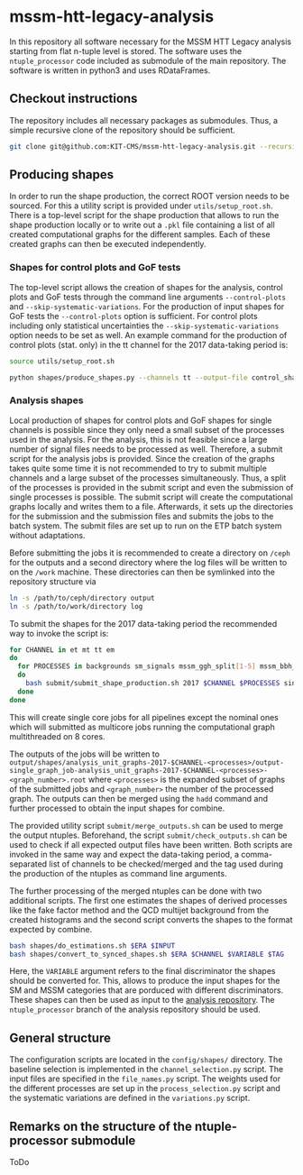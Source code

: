 # mssm-htt-legacy-analysis
In this repository all software necessary for the MSSM HTT Legacy analysis starting from flat n-tuple level is stored.
The software uses the `ntuple_processor` code included as submodule of the main repository.
The software is written in python3 and uses RDataFrames.

## Checkout instructions
The repository includes all necessary packages as submodules. Thus, a simple recursive clone of the repository should be sufficient.
```bash
git clone git@github.com:KIT-CMS/mssm-htt-legacy-analysis.git --recursive
```

## Producing shapes
In order to run the shape production, the correct ROOT version needs to be sourced. For this a utility script is provided under `utils/setup_root.sh`. There is a top-level script for the shape production that allows to run the shape production locally or to write out a `.pkl` file containing a list of all created computational graphs for the different samples. Each of these created graphs can then be executed independently. 
### Shapes for control plots and GoF tests
The top-level script allows the creation of shapes for the analysis, control plots and GoF tests through the command line arguments `--control-plots` and `--skip-systematic-variations`. For the production of input shapes for GoF tests the `--control-plots` option is sufficient. For control plots including only statistical uncertainties the `--skip-systematic-variations` option needs to be set as well. An example command for the production of control plots (stat. only) in the tt channel for the 2017 data-taking period is:
```bash
source utils/setup_root.sh

python shapes/produce_shapes.py --channels tt --output-file control_shapes-2017-tt --directory /ceph/mburkart/Run2Legacy/ntuples/MSSM_Legacy/MSSM_2020_04_27_UseOfSMLegacy/2017/ntuples/ --tt-friend-directory /ceph/mburkart/Run2Legacy/ntuples/MSSM_Legacy/MSSM_2020_04_27_UseOfSMLegacy/2017/friends/{SVFit,FakeFactors}/ --era 2017 --num-processes 4 --num-threads 3 --optimization-level 1 --control-plots --skip-systematic-variations
```

### Analysis shapes
Local production of shapes for control plots and GoF shapes for single channels is possible since they only need a small subset of the processes used in the analysis. For the analysis, this is not feasible since a large number of signal files needs to be processed as well. Therefore, a submit script for the analysis jobs is provided. Since the creation of the graphs takes quite some time it is not recommended to try to submit multiple channels and a large subset of the processes simultaneously. Thus, a split of the processes is provided in the submit script and even the submission of single processes is possible. The submit script will create the computational graphs locally and writes them to a file. Afterwards, it sets up the directories for the submission and the submission files and submits the jobs to the batch system. The submit files are set up to run on the ETP batch system without adaptations. 

Before submitting the jobs it is recommended to create a directory on `/ceph` for the outputs and a second directory where the log files will be written to on the `/work` machine. These directories can then be symlinked into the repository structure via
```bash
ln -s /path/to/ceph/directory output
ln -s /path/to/work/directory log
```

To submit the shapes for the 2017 data-taking period the recommended way to invoke the script is:
```bash
for CHANNEL in et mt tt em
do
  for PROCESSES in backgrounds sm_signals mssm_ggh_split[1-5] mssm_bbh_split{1,2}
  do
    bash submit/submit_shape_production.sh 2017 $CHANNEL $PROCESSES singlegraph $(date +%Y_%m_%d)
  done
done
```
This will create single core jobs for all pipelines except the nominal ones which will submitted as multicore jobs running the computational graph multithreaded on 8 cores.

The outputs of the jobs will be written to `output/shapes/analysis_unit_graphs-2017-$CHANNEL-<processes>/output-single_graph_job-analysis_unit_graphs-2017-$CHANNEL-<processes>-<graph_number>.root` where `<processes>` is the expanded subset of graphs of the submitted jobs and `<graph_number>` the number of the processed graph. The outputs can then be merged using the `hadd` command and further processed to obtain the input shapes for combine.

The provided utility script `submit/merge_outputs.sh` can be used to merge the output ntuples. Beforehand, the script `submit/check_outputs.sh` can be used to check if all expected output files have been written. Both scripts are invoked in the same way and expect the data-taking period, a comma-separated list of channels to be checked/merged and the tag used during the production of the ntuples as command line arguments.

The further processing of the merged ntuples can be done with two additional scripts. The first one estimates the shapes of derived processes like the fake factor method and the QCD multijet background from the created histograms and the second script converts the shapes to the format expected by combine.
```bash
bash shapes/do_estimations.sh $ERA $INPUT
bash shapes/convert_to_synced_shapes.sh $ERA $CHANNEL $VARIABLE $TAG
```
Here, the `VARIABLE` argument refers to the final discriminator the shapes should be converted for. This, allows to produce the input shapes for the SM and MSSM categories that are porduced with different discriminators.
These shapes can then be used as input to the [analysis repository](https://github.com/KIT-CMS/MSSMvsSMRun2Legacy/). The `ntuple_processor` branch of the analysis repository should be used.

## General structure
The configuration scripts are located in the `config/shapes/` directory. The baseline selection is implemented in the `channel_selection.py` script. The input files are specified in the `file_names.py` script. The weights used for the different processes are set up in the `process_selection.py` script and the systematic variations are defined in the `variations.py` script.

## Remarks on the structure of the ntuple-processor submodule
ToDo

